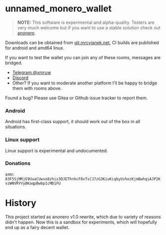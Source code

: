 # unnamed_monero_wallet

> **NOTE:** This software is experimental and alpha-quality. Testers are very much welcome but if you want to use a stable solution check out [anonero](https://anonero.io).

Downloads can be obtained from [git.mrcyjanek.net](https://git.mrcyjanek.net/mrcyjanek/unnamed_monero_wallet/releases), CI builds are published for android and amd64 linux.

If you want to test the wallet you can join any of these rooms, messages are bridged.

- [Telegram @xmruw](https://t.me/xmruw)
- [Discord](https://discord.gg/YdM5yTVqed)
- Other? If you want to moderate another platform I'll be happy to bridge them with rooms above.

Found a bug? Please use Gitea or Github issue tracker to report them.

### Android

Android has first-class support, it should work out of the box in all situations.

### Linux support

Linux support is experimental and undocumented.

### Donations

xmr: `83F5SjMRjE9UuaCUwso8zhix3DJEThnhcF8vTsCJ7zG3KiuKiqbyUshezKjmBwhqiAJP2KvzWNVRYVyBKaqpBwbp1cMD1FU`

# History

This project started as anonero v1.0 rewrite, which due to variety of reasons didn't happen. Now this is a sandbox for experiments, which will hopefully end up as a fairy decent wallet.